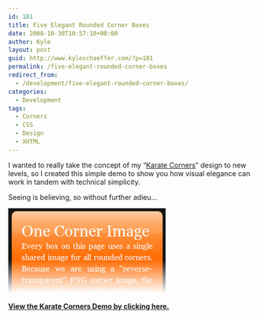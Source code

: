 ```yaml
---
id: 101
title: Five Elegant Rounded Corner Boxes
date: 2008-10-30T10:57:10+00:00
author: Kyle
layout: post
guid: http://www.kyleschaeffer.com/?p=101
permalink: /five-elegant-rounded-corner-boxes
redirect_from:
  - /development/five-elegant-rounded-corner-boxes/
categories:
  - Development
tags:
  - Corners
  - CSS
  - Design
  - XHTML
---
```

I wanted to really take the concept of my “[Karate Corners](/karate-corners-easy-rounded-corners-xhtml-no-script)” design to new levels, so I created this simple demo to show you how visual elegance can work in tandem with technical simplicity.

Seeing is believing, so without further adieu&hellip;

[![Karate Corners](/assets/img/karate-demo.jpg)](/karatecorners/)

**[View the Karate Corners Demo by clicking here.](/karatecorners/)**
